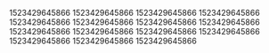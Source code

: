 1523429645866
1523429645866
1523429645866
1523429645866
1523429645866
1523429645866
1523429645866
1523429645866
1523429645866
1523429645866
1523429645866
1523429645866
1523429645866
1523429645866
1523429645866